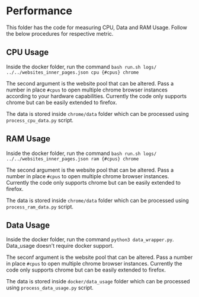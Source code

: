 # Performance

This folder has the code for measuring CPU, Data and RAM Usage. Follow the below procedures for respective metric.

## CPU Usage
Inside the docker folder, run the command `bash run.sh logs/ ../../websites_inner_pages.json cpu {#cpus} chrome`

The second argument is the website pool that can be altered. Pass a number in place `#cpus` to open multiple chrome browser instances according to your hardware capabilities. Currently the code only supports chrome but can be easily extended to firefox.

The data is stored inside `chrome/data` folder which can be processed using `process_cpu_data.py` script.

## RAM Usage
Inside the docker folder, run the command `bash run.sh logs/ ../../websites_inner_pages.json ram {#cpus} chrome`

The second argument is the website pool that can be altered. Pass a number in place `#cpus` to open multiple chrome browser instances. Currently the code only supports chrome but can be easily extended to firefox.

The data is stored inside `chrome/data` folder which can be processed using `process_ram_data.py` script.

## Data Usage
Inside the docker folder, run the command `python3 data_wrapper.py`. Data_usage doesn't require docker support.

The seconf argument is the website pool that can be altered. Pass a number in place `#cpus` to open multiple chrome browser instances. Currently the code only supports chrome but can be easily extended to firefox.

The data is stored inside `docker/data_usage` folder which can be processed using `process_data_usage.py` script.